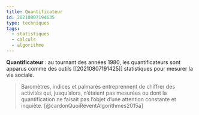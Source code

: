 ```yaml
---
title: Quantificateur
id: 20210807194635
type: techniques 
tags:
  - statistiques
  - calculs
  - algorithme
---
```

         

**Quantificateur** : au tournant des années 1980, les quantificateurs sont apparus comme des outils [[20210807191425]] statistiques pour mesurer la vie sociale.
> Baromètres, indices et palmarès entreprennent de chiffrer des activités qui, jusqu’alors, n’étaient pas mesurées ou dont la quantification ne faisait pas l’objet d’une attention constante et inquiète.  [@cardonQuoiReventAlgorithmes2015a]
> 
